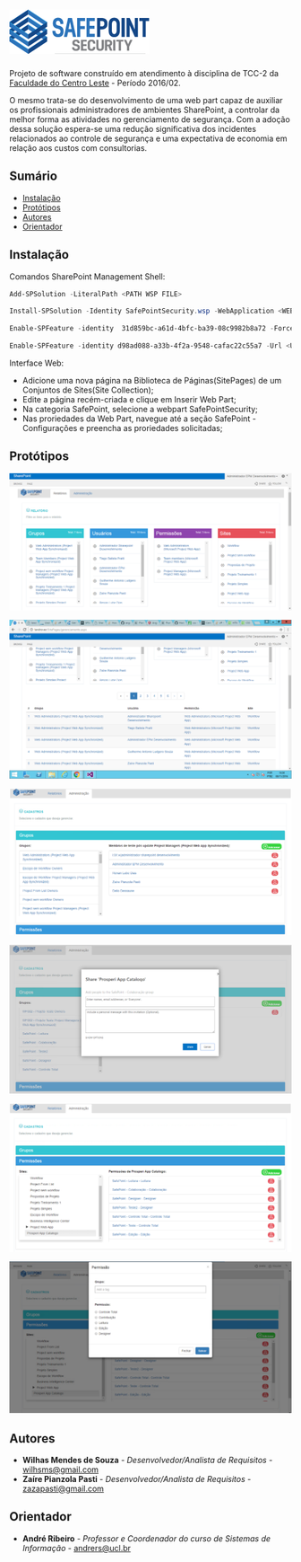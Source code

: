 # <img src="Source%20Code/SafePointSecurity/StyleLibrary/img/logo.png" />

Projeto de software construído em atendimento à disciplina de TCC-2 da <a href="https://www.ucl.br/">Faculdade do Centro Leste</a> - Período 2016/02.

O mesmo trata-se do desenvolvimento de uma web part capaz de auxiliar os profissionais administradores de ambientes SharePoint, a controlar da melhor forma as atividades no gerenciamento de segurança. Com a adoção dessa solução espera-se uma redução significativa dos incidentes relacionados ao controle de segurança e uma expectativa de economia em relação aos custos com consultorias.


## Sumário

* [Instalação](#instalacao)
* [Protótipos](#prototipos)
* [Autores](#autores)
* [Orientador](#orientador)


## <a name="instalacao"></a> Instalação

Comandos SharePoint Management Shell:

```powershell
Add-SPSolution -LiteralPath <PATH WSP FILE>
```
```powershell
Install-SPSolution -Identity SafePointSecurity.wsp -WebApplication <WEBAPPLICATION NAME> -GACDeployment
```
```powershell
Enable-SPFeature -identity  31d859bc-a61d-4bfc-ba39-08c9982b8a72 -Force
```
```powershell
Enable-SPFeature -identity d98ad088-a33b-4f2a-9548-cafac22c55a7 -Url <URL SITECOLLECTION> -Force
```

Interface Web:
* Adicione uma nova página na Biblioteca de Páginas(SitePages) de um Conjuntos de Sites(Site Collection);
* Edite a página recém-criada e clique em Inserir Web Part;
* Na categoria SafePoint, selecione a webpart SafePointSecurity;
* Nas proriedades da Web Part, navegue até a seção SafePoint - Configurações e preencha as proriedades solicitadas;


## <a name="prototipos"></a> Protótipos

![Image1](Documentation/Prototipos/Relatorio_Filtros.png)

![Image2](Documentation/Prototipos/Relatorio_Resultado.png)

![Image3](Documentation/Prototipos/Administracao_Grupos.png)

![Image4](Documentation/Prototipos/Administracao_Grupos_AdicionarUsuario.png)

![Image5](Documentation/Prototipos/Administracao_Permissoes.png)

![Image6](Documentation/Prototipos/Administracao_Permissoes_AdicionarPermissao.png)


## <a name="autores"></a> Autores

* **Wilhas Mendes de Souza** - *Desenvolvedor/Analista de Requisitos* - <wilhsms@gmail.com>
* **Zaíre Pianzola Pasti** - *Desenvolvedor/Analista de Requisitos* - <zazapasti@gmail.com>


## <a name="orientador"></a> Orientador

* **André Ribeiro** - *Professor e Coordenador do curso de Sistemas de Informação* - <andrers@ucl.br>
